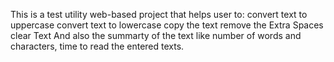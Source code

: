 This is a test utility web-based project that helps user to:
convert text to uppercase
convert text to lowercase
copy the text
remove the Extra Spaces
clear Text
And also the summarty of the text like number of words and characters, time to read the entered texts.

